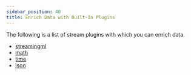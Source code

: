 ```yaml
---
sidebar_position: 40
title: Enrich Data with Built-In Plugins
---
```


The following is a list of stream plugins with which you can enrich data.

- [streamingml](../query-guide/functions/streaming-ml/index)
- [math](../query-guide/functions/math/abs)
- [time](../query-guide/functions/time/currentDate)
- [json](../query-guide/functions/json/getBool)
